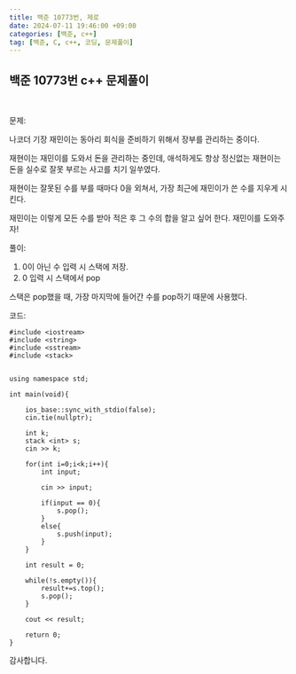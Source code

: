 ```yaml
---
title: 백준 10773번, 제로
date: 2024-07-11 19:46:00 +09:00
categories: [백준, c++]
tag: [백준, C, c++, 코딩, 문제풀이]
---
```


## 백준 10773번 c++ 문제풀이
<br>

문제:

나코더 기장 재민이는 동아리 회식을 준비하기 위해서 장부를 관리하는 중이다.

재현이는 재민이를 도와서 돈을 관리하는 중인데, 애석하게도 항상 정신없는 재현이는 돈을 실수로 잘못 부르는 사고를 치기 일쑤였다.

재현이는 잘못된 수를 부를 때마다 0을 외쳐서, 가장 최근에 재민이가 쓴 수를 지우게 시킨다.

재민이는 이렇게 모든 수를 받아 적은 후 그 수의 합을 알고 싶어 한다. 재민이를 도와주자!

풀이:

1. 0이 아닌 수 입력 시 스택에 저장.
2. 0 입력 시 스택에서 pop

스택은 pop했을 때, 가장 마지막에 들어간 수를 pop하기 때문에 사용했다.

코드:

	#include <iostream>
	#include <string>
	#include <sstream>
	#include <stack>


	using namespace std;

	int main(void){

		ios_base::sync_with_stdio(false);
		cin.tie(nullptr);
		
		int k;
		stack <int> s;
		cin >> k;

		for(int i=0;i<k;i++){
			int input;

			cin >> input;

			if(input == 0){
				s.pop();
			}
			else{
				s.push(input);
			}
		}

		int result = 0;

		while(!s.empty()){
			result+=s.top();
			s.pop();
		}

		cout << result;
	
		return 0;   
	}   

감사합니다.

